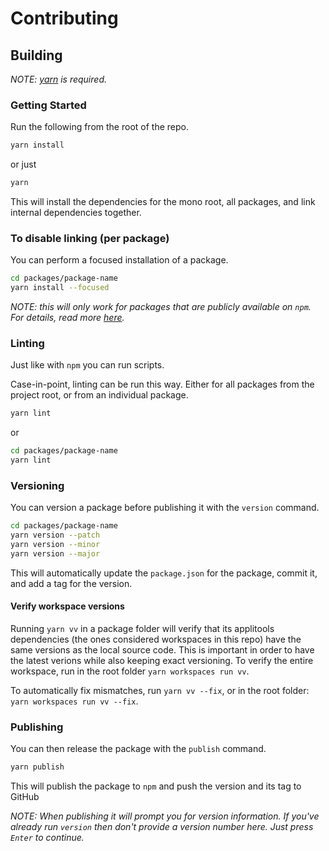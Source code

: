 # Contributing

## Building

_NOTE: [yarn](https://yarnpkg.com/en/docs/install) is required._

### Getting Started

Run the following from the root of the repo.

```sh
yarn install
```

or just

```sh
yarn
```


This will install the dependencies for the mono root, all packages, and link internal dependencies together.

### To disable linking (per package)

You can perform a focused installation of a package.

```sh
cd packages/package-name
yarn install --focused
```

_NOTE: this will only work for packages that are publicly available on `npm`. For details, read more [here](https://yarnpkg.com/blog/2018/05/18/focused-workspaces/)._

### Linting

Just like with `npm` you can run scripts.

Case-in-point, linting can be run this way. Either for all packages from the project root, or from an individual package.

```sh
yarn lint
```

or

```sh
cd packages/package-name
yarn lint
```

### Versioning

You can version a package before publishing it with the `version` command.

```sh
cd packages/package-name
yarn version --patch
yarn version --minor
yarn version --major
```

This will automatically update the `package.json` for the package, commit it, and add a tag for the version.

#### Verify workspace versions

Running `yarn vv` in a package folder will verify that its applitools dependencies (the ones considered workspaces in this repo) have the same versions as the local source code. This is important in order to have the latest verions while also keeping exact versioning.
To verify the entire workspace, run in the root folder `yarn workspaces run vv`.

To automatically fix mismatches, run `yarn vv --fix`, or in the root folder: `yarn workspaces run vv --fix`.

### Publishing

You can then release the package with the `publish` command.

```sh
yarn publish
```

This will publish the package to `npm` and push the version and its tag to GitHub

_NOTE: When publishing it will prompt you for version information. If you've already run `version` then don't provide a version number here. Just press `Enter` to continue._
